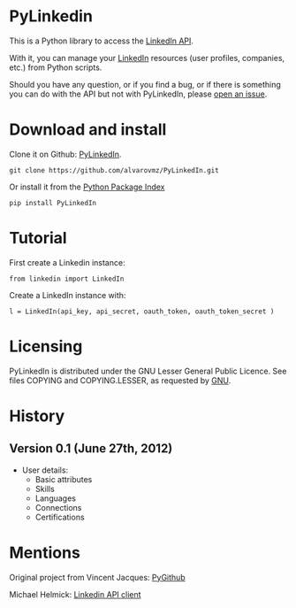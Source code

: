 PyLinkedin
==========

This is a Python library to access the [LinkedIn API](https://developer.linkedin.com/rest).

With it, you can manage your [LinkedIn](http://linkedin.com) resources (user profiles, companies, etc.) from Python scripts.

Should you have any question, or if you find a bug, or if there is something you can do with the API but not with PyLinkedIn, please [open an issue](https://github.com/alvarovmz/PyLinkedIn/issues).


Download and install
====================

Clone it on Github: [PyLinkedIn](http://github.com/alvarovmz/PyLinkedIn).

    git clone https://github.com/alvarovmz/PyLinkedIn.git

Or install it from the [Python Package Index](http://pypi.python.org/pypi/PyLinkedIn)

    pip install PyLinkedIn


Tutorial
========

First create a Linkedin instance:

    from linkedin import LinkedIn

Create a LinkedIn instance with:

    l = LinkedIn(api_key, api_secret, oauth_token, oauth_token_secret )


Licensing
=========

PyLinkedIn is distributed under the GNU Lesser General Public Licence.
See files COPYING and COPYING.LESSER, as requested by [GNU](http://www.gnu.org/licenses/gpl-howto.html).


History
=======

Version 0.1 (June 27th, 2012)
---------------------------

* User details:
    * Basic attributes
    * Skills
    * Languages
    * Connections
    * Certifications


Mentions
========
Original project from Vincent Jacques: [PyGithub](https://github.com/jacquev6/PyGithub)

Michael Helmick: [Linkedin API client](https://github.com/michaelhelmick/linkedin)
